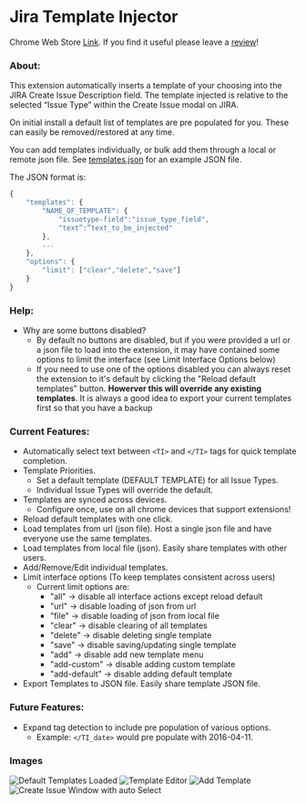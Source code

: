 # Jira Template Injector

Chrome Web Store [Link](https://chrome.google.com/webstore/detail/jira-template-injector/hmhpegjieopgbdmpocdmfkafjgcdmhha).
If you find it useful please leave a [review](https://chrome.google.com/webstore/detail/jira-template-injector/hmhpegjieopgbdmpocdmfkafjgcdmhha/reviews)!

### About:

This extension automatically inserts a template of your choosing into the JIRA Create Issue Description field. The template injected is relative to the selected “Issue Type” within the Create Issue modal on JIRA.

On initial install a default list of templates are pre populated for you. These can easily be removed/restored at any time.

You can add templates individually, or bulk add them through a local or remote json file. See [templates.json](https://github.com/rdbrck/jira-description-extension/blob/master/src/data/templates.json) for an example JSON file.

The JSON format is:

```javascript
{
	"templates": {
    	"NAME_OF_TEMPLATE": {
        	"issuetype-field":"issue_type_field",
            "text”:”text_to_be_injected"
        },
    	...
    },
    "options": {
        "limit": ["clear","delete","save"]
    }
}
```

### Help:

* Why are some buttons disabled?
    * By default no buttons are disabled, but if you were provided a url or a json file to load into the extension, it may have contained some options to limit the interface (see Limit Interface Options below)
    * If you need to use one of the options disabled you can always reset the extension to it's default by clicking the "Reload default templates" button. **Howerver this will override any existing templates**. It is always a good idea to export your current templates first so that you have a backup

### Current Features:

* Automatically select text between ```<TI>``` and ```</TI>``` tags for quick template completion.
* Template Priorities.
  * Set a default template (DEFAULT TEMPLATE) for all Issue Types.
  * Individual Issue Types will override the default.
* Templates are synced across devices.
  * Configure once, use on all chrome devices that support extensions!
* Reload default templates with one click.
* Load templates from url (json file). Host a single json file and have everyone use the same templates.
* Load templates from local file (json). Easily share templates with other users.
* Add/Remove/Edit individual templates.
* Limit interface options (To keep templates consistent across users)
    * Current limit options are:
        * "all"         -> disable all interface actions except reload default
        * "url"         -> disable loading of json from url
        * "file"        -> disable loading of json from local file
        * "clear"       -> disable clearing of all templates
        * "delete"      -> disable deleting single template
        * "save"        -> disable saving/updating single template
        * "add"         -> disable add new template menu
        * "add-custom"  -> disable adding custom template
        * "add-default" -> disable adding default template
* Export Templates to JSON file. Easily share template JSON file.

### Future Features:

* Expand tag detection to include pre population of various options.
  * Example: ```</TI_date>``` would pre populate with 2016-04-11.

### Images
![Default Templates Loaded](https://cloud.githubusercontent.com/assets/6020196/17062770/2cb0d46e-4fe9-11e6-9f04-4daabe32537f.png "Default Templates") ![Template Editor](https://cloud.githubusercontent.com/assets/6020196/17062772/30f43c0a-4fe9-11e6-9b61-15c936985a8f.png "Template Editor") ![Add Template](https://cloud.githubusercontent.com/assets/6020196/17062776/33ea3d56-4fe9-11e6-84aa-0021887ef118.png "Add Template") ![Create Issue Window with auto Select](https://cloud.githubusercontent.com/assets/6020196/17062735/05e6618c-4fe9-11e6-8c9e-3a43c305c761.png "JIRA Create Issue")
